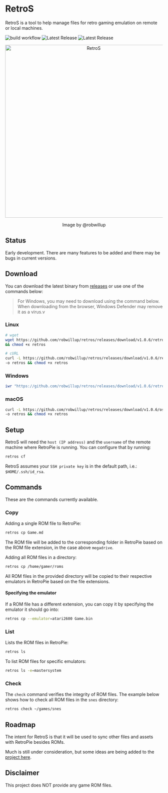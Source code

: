 # RetroS

RetroS is a tool to help manage files for retro gaming emulation on remote or
local machines.

![build workflow](https://github.com/robwillup/retros/actions/workflows/build.yml/badge.svg)
![Latest Release](https://img.shields.io/github/v/release/robwillup/retros?label=RetroS%20(Linux%20binary)&sort=semver)
![Latest Release](https://img.shields.io/github/v/release/robwillup/retros?label=RetroS%20(Windows%20binary)&sort=semver)

<div align="center">
    <img
        src="https://repository-images.githubusercontent.com/709978523/1ebe6c81-8dfd-499a-a194-4bbfefe65243"
        alt="RetroS" style="width: 550px;"/>
        <p>Image by @robwillup<p>
</div>

## Status

Early development. There are many features to be added and there may be bugs in
current versions.

## Download

You can download the latest binary from [releases](https://github.com/robwillup/retros/releases)
or use one of the commands below:

> For Windows, you may need to download using the command below. When downloading
> from the browser, Windows Defender may remove it as a virus.v

### Linux

```bash
# wget
wget https://github.com/robwillup/retros/releases/download/v1.0.6/retros \
&& chmod +x retros
```

```bash
# cURL
curl -L https://github.com/robwillup/retros/releases/download/v1.0.6/retros \
-o retros && chmod +x retros
```

### Windows

```powershell
iwr "https://github.com/robwillup/retros/releases/download/v1.0.6/retros.exe" -o "retros.exe"
```

### macOS

```bash
curl -L https://github.com/robwillup/retros/releases/download/v1.0.6/osx-retros \
-o retros && chmod +x retros
```

## Setup

RetroS will need the `host (IP address)` and the `username` of the remote machine
where RetroPie is running. You can configure that by running:

```bash
retros cf
```

RetroS assumes your `SSH private key` is in the default path, i.e.: `$HOME/.ssh/id_rsa`.

## Commands

These are the commands currently available.

### Copy

Adding a single ROM file to RetroPie:

```bash
retros cp Game.md
```

The ROM file will be added to the corresponding folder in RetroPie based on
the ROM file extension, in the case above `megadrive`.

Adding all ROM files in a directory:

```bash
retros cp /home/gamer/roms
```

All ROM files in the provided directory will be copied to their respective
emulators in RetroPie based on the file extensions.

#### Specifying the emulator

If a ROM file has a different extension, you can copy it by
specifying the emulator it should go into:

```bash
retros cp --emulator=atari2600 Game.bin
```

### List

Lists the ROM files in RetroPie:

```bash
retros ls
```

To list ROM files for specific emulators:

```bash
retros ls -e=mastersystem
```

### Check

The `check` command verifies the integrity of ROM files.
The example below shows how to check all ROM files in the `snes` directory:

```bash
retros check ~/games/snes
```

## Roadmap

The intent for RetroS is that it will be used to sync other files and assets with
RetroPie besides ROMs.

Much is still under consideration, but some ideas are being added to the
[project here](https://github.com/users/robwillup/projects/1).

## Disclaimer

This project does NOT provide any game ROM files.
